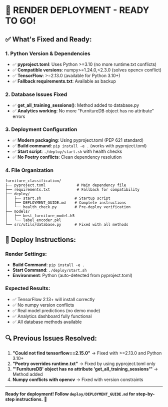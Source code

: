 # 🚀 RENDER DEPLOYMENT - READY TO GO!

## ✅ What's Fixed and Ready:

### 1. **Python Version & Dependencies**
- ✅ **pyproject.toml**: Uses Python >=3.10 (no more runtime.txt conflicts)
- ✅ **Compatible versions**: numpy>=1.24.0,<2.3.0 (solves opencv conflict)
- ✅ **TensorFlow**: >=2.13.0 (available for Python 3.10+)
- ✅ **Fallback requirements.txt**: Available as backup

### 2. **Database Issues Fixed**
- ✅ **get_all_training_sessions()**: Method added to database.py
- ✅ **Analytics working**: No more "FurnitureDB object has no attribute" errors

### 3. **Deployment Configuration**
- ✅ **Modern packaging**: Using pyproject.toml (PEP 621 standard)
- ✅ **Build command**: `pip install -e .` (works with pyproject.toml)
- ✅ **Start script**: `./deploy/start.sh` with health checks
- ✅ **No Poetry conflicts**: Clean dependency resolution

### 4. **File Organization**
```
furniture_classification/
├── pyproject.toml              # Main dependency file
├── requirements.txt            # Fallback for compatibility  
├── deploy/
│   ├── start.sh               # Startup script
│   ├── DEPLOYMENT_GUIDE.md    # Complete instructions
│   └── health_check.py        # Pre-deploy verification
├── models/
│   ├── best_furniture_model.h5
│   └── label_encoder.pkl
└── src/utils/database.py      # Fixed with all methods
```

## 🎯 Deploy Instructions:

### Render Settings:
- **Build Command**: `pip install -e .`
- **Start Command**: `./deploy/start.sh`
- **Environment**: Python (auto-detected from pyproject.toml)

### Expected Results:
- ✅ TensorFlow 2.13+ will install correctly
- ✅ No numpy version conflicts
- ✅ Real model predictions (no demo mode)
- ✅ Analytics dashboard fully functional
- ✅ All database methods available

## 🔍 Previous Issues Resolved:

1. **"Could not find tensorflow==2.15.0"** → Fixed with >=2.13.0 and Python 3.10+
2. **"Poetry overrides runtime.txt"** → Fixed by using pyproject.toml only
3. **"'FurnitureDB' object has no attribute 'get_all_training_sessions'"** → Method added
4. **Numpy conflicts with opencv** → Fixed with version constraints

---

**Ready for deployment! Follow `deploy/DEPLOYMENT_GUIDE.md` for step-by-step instructions.** 🚀
